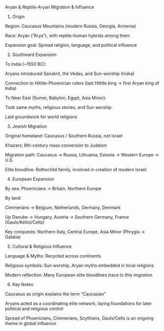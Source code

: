 Aryan & Reptile-Aryan Migration & Influence
1. Origin

Region: Caucasus Mountains (modern Russia, Georgia, Armenia)

Race: Aryan (“Arya”), with reptile-human hybrids among them

Expansion goal: Spread religion, language, and political influence

2. Southward Expansion

To India (~1550 BC):

Aryans introduced Sanskrit, the Vedas, and Sun-worship (Indra)

Connection to Hittite-Phoenician rulers (last Hittite king → first Aryan king of India)

To Near East (Sumer, Babylon, Egypt, Asia Minor):

Took same myths, religious stories, and Sun worship

Laid groundwork for world religions

3. Jewish Migration

Original homeland: Caucasus / Southern Russia, not Israel

Khazars: 8th-century mass conversion to Judaism

Migration path: Caucasus → Russia, Lithuania, Estonia → Western Europe → U.S.

Elite bloodline: Rothschild family, involved in creation of modern Israel

4. European Expansion

By sea: Phoenicians → Britain, Northern Europe

By land:

Cimmerians → Belgium, Netherlands, Germany, Denmark

Up Danube → Hungary, Austria → Southern Germany, France (Gauls/Keltoi/Celts)

Key conquests: Northern Italy, Central Europe, Asia Minor (Phrygia → Galatia)

5. Cultural & Religious Influence

Language & Myths: Recycled across continents

Religious symbols: Sun worship, Aryan myths embedded in local religions

Modern reflection: Many European elite bloodlines trace to this migration

6. Key Notes

Caucasus as origin explains the term “Caucasian”

Aryans acted as a coordinating elite network, laying foundations for later political and religious control

Spread of Phoenicians, Cimmerians, Scythians, Gauls/Celts is an ongoing theme in global influence